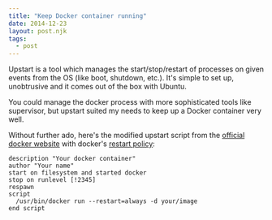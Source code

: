 ```yaml
---
title: "Keep Docker container running"
date: 2014-12-23
layout: post.njk
tags:
  - post
---
```


Upstart is a tool which manages the start/stop/restart of processes on given events from the OS (like boot, shutdown, etc.).
It's simple to set up, unobtrusive and it comes out of the box with Ubuntu.

You could manage the docker process with more sophisticated tools like supervisor, but upstart suited my needs to keep up a Docker container very well.

Without further ado, here's the modified upstart script from the [official docker website](https://docs.docker.com/articles/host_integration/) with docker's [restart policy](https://docs.docker.com/reference/commandline/cli/):

```
description "Your docker container"
author "Your name"
start on filesystem and started docker
stop on runlevel [!2345]
respawn
script
  /usr/bin/docker run --restart=always -d your/image
end script
```
